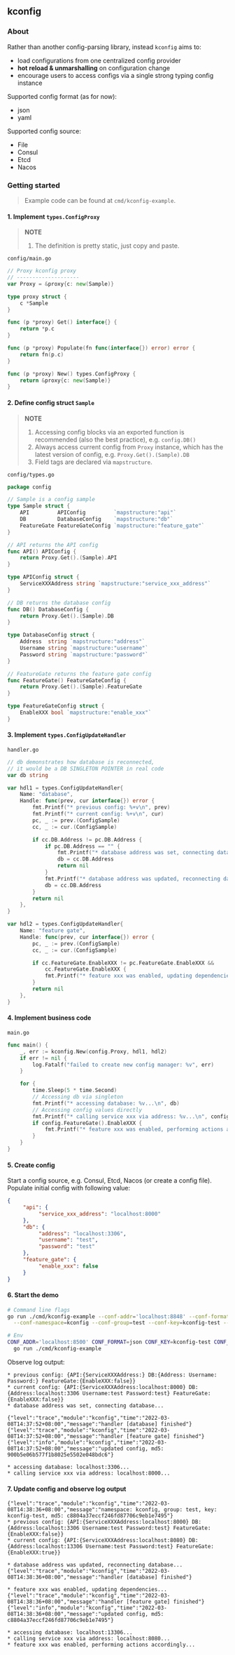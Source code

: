 ## kconfig

### About

Rather than another config-parsing library, instead `kconfig` aims to:

- load configurations from one centralized config provider
- **hot reload & unmarshalling** on configuration change
- encourage users to access configs via a single strong typing config instance

Supported config format (as for now):

- json
- yaml

Supported config source:

- File
- Consul
- Etcd
- Nacos

### Getting started

> Example code can be found at `cmd/kconfig-example`.

#### 1. Implement `types.ConfigProxy`

> **NOTE**
> 1. The definition is pretty static, just copy and paste.

`config/main.go`

```go
// Proxy kconfig proxy
// --------------------
var Proxy = &proxy{c: new(Sample)}

type proxy struct {
	c *Sample
}

func (p *proxy) Get() interface{} {
	return *p.c
}

func (p *proxy) Populate(fn func(interface{}) error) error {
	return fn(p.c)
}

func (p *proxy) New() types.ConfigProxy {
	return &proxy{c: new(Sample)}
}
```

#### 2. Define config struct `Sample`

> **NOTE**
> 1. Accessing config blocks via an exported function is recommended (also the best practice), e.g. `config.DB()`
> 2. Always access current config from `Proxy` instance, which has the latest version of config, e.g. `Proxy.Get().(Sample).DB`
> 3. Field tags are declared via `mapstructure`.

`config/types.go`

```go
package config

// Sample is a config sample
type Sample struct {
	API         APIConfig         `mapstructure:"api"`
	DB          DatabaseConfig    `mapstructure:"db"`
	FeatureGate FeatureGateConfig `mapstructure:"feature_gate"`
}

// API returns the API config
func API() APIConfig {
	return Proxy.Get().(Sample).API
}

type APIConfig struct {
	ServiceXXXAddress string `mapstructure:"service_xxx_address"`
}

// DB returns the database config
func DB() DatabaseConfig {
	return Proxy.Get().(Sample).DB
}

type DatabaseConfig struct {
	Address  string `mapstructure:"address"`
	Username string `mapstructure:"username"`
	Password string `mapstructure:"password"`
}

// FeatureGate returns the feature gate config
func FeatureGate() FeatureGateConfig {
	return Proxy.Get().(Sample).FeatureGate
}

type FeatureGateConfig struct {
	EnableXXX bool `mapstructure:"enable_xxx"`
}
```

#### 3. Implement `types.ConfigUpdateHandler`

`handler.go`

```go
// db demonstrates how database is reconnected,
// it would be a DB SINGLETON POINTER in real code
var db string

var hdl1 = types.ConfigUpdateHandler{
	Name: "database",
	Handle: func(prev, cur interface{}) error {
		fmt.Printf("* previous config: %+v\n", prev)
		fmt.Printf("* current config: %+v\n", cur)
		pc, _ := prev.(ConfigSample)
		cc, _ := cur.(ConfigSample)

		if cc.DB.Address != pc.DB.Address {
			if pc.DB.Address == "" {
				fmt.Printf("* database address was set, connecting database...\n")
				db = cc.DB.Address
				return nil
			}
			fmt.Printf("* database address was updated, reconnecting database...\n")
			db = cc.DB.Address
		}
		return nil
	},
}

var hdl2 = types.ConfigUpdateHandler{
	Name: "feature gate",
	Handle: func(prev, cur interface{}) error {
		pc, _ := prev.(ConfigSample)
		cc, _ := cur.(ConfigSample)

		if cc.FeatureGate.EnableXXX != pc.FeatureGate.EnableXXX &&
			cc.FeatureGate.EnableXXX {
			fmt.Printf("* feature xxx was enabled, updating dependencies...\n")
		}
		return nil
	},
}
```

#### 4. Implement business code

`main.go`

```go
func main() {
	_, err := kconfig.New(config.Proxy, hdl1, hdl2)
	if err != nil {
		log.Fatalf("failed to create new config manager: %v", err)
	}

	for {
		time.Sleep(5 * time.Second)
		// Accessing db via singleton
		fmt.Printf("* accessing database: %v...\n", db)
		// Accessing config values directly
		fmt.Printf("* calling service xxx via address: %v...\n", config.API().ServiceXXXAddress)
		if config.FeatureGate().EnableXXX {
			fmt.Printf("* feature xxx was enabled, performing actions accordingly...\n")
		}
	}
}
```

#### 5. Create config

Start a config source, e.g. Consul, Etcd, Nacos (or create a config file).
Populate initial config with following value:

```json
{
     "api": {
          "service_xxx_address": "localhost:8000"
     },
     "db": {
          "address": "localhost:3306",
          "username": "test",
          "password": "test"
     },
     "feature_gate": {
          "enable_xxx": false
     }
}
```

#### 6. Start the demo

```bash
# Command line flags
go run ./cmd/kconfig-example --conf-addr='localhost:8848' --conf-format=json \
  --conf-namespace=kconfig --conf-group=test --conf-key=kconfig-test --conf-type=nacos

# Env
CONF_ADDR='localhost:8500' CONF_FORMAT=json CONF_KEY=kconfig-test CONF_TYPE=consul \
  go run ./cmd/kconfig-example
```

Observe log output:

```text
* previous config: {API:{ServiceXXXAddress:} DB:{Address: Username: Password:} FeatureGate:{EnableXXX:false}}
* current config: {API:{ServiceXXXAddress:localhost:8000} DB:{Address:localhost:3306 Username:test Password:test} FeatureGate:{EnableXXX:false}}
* database address was set, connecting database...

{"level":"trace","module":"kconfig","time":"2022-03-08T14:37:52+08:00","message":"handler [database] finished"}
{"level":"trace","module":"kconfig","time":"2022-03-08T14:37:52+08:00","message":"handler [feature gate] finished"}
{"level":"info","module":"kconfig","time":"2022-03-08T14:37:52+08:00","message":"updated config, md5: 900b5e06b577f1b8025e5502e048bdc6"}

* accessing database: localhost:3306...
* calling service xxx via address: localhost:8000...
```

#### 7. Update config and observe log output

```text
{"level":"trace","module":"kconfig","time":"2022-03-08T14:38:36+08:00","message":"namespace: kconfig, group: test, key: kconfig-test, md5: c8804a37eccf246fd87706c9eb1e7495"}
* previous config: {API:{ServiceXXXAddress:localhost:8000} DB:{Address:localhost:3306 Username:test Password:test} FeatureGate:{EnableXXX:false}}
* current config: {API:{ServiceXXXAddress:localhost:8080} DB:{Address:localhost:13306 Username:test Password:test} FeatureGate:{EnableXXX:true}}

* database address was updated, reconnecting database...
{"level":"trace","module":"kconfig","time":"2022-03-08T14:38:36+08:00","message":"handler [database] finished"}

* feature xxx was enabled, updating dependencies...
{"level":"trace","module":"kconfig","time":"2022-03-08T14:38:36+08:00","message":"handler [feature gate] finished"}
{"level":"info","module":"kconfig","time":"2022-03-08T14:38:36+08:00","message":"updated config, md5: c8804a37eccf246fd87706c9eb1e7495"}

* accessing database: localhost:13306...
* calling service xxx via address: localhost:8080...
* feature xxx was enabled, performing actions accordingly...
```